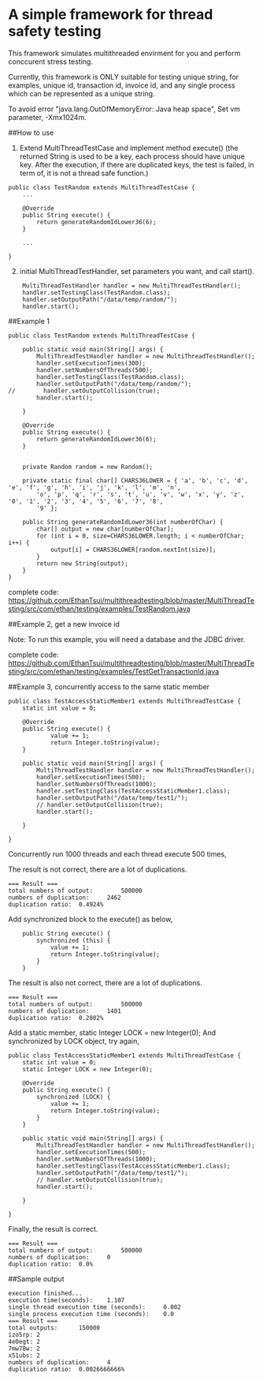 A simple framework for thread safety testing
==================
This framework simulates multithreaded envirment for you and perform conccurent stress testing.

Currently, this framework is ONLY suitable for testing unique string, for examples, unique id, transaction id, invoice id, and any single process which can be represented as a unique string.

To avoid error "java.lang.OutOfMemoryError: Java heap space", Set vm parameter, -Xmx1024m.

##How to use

1. Extend MultiThreadTestCase and implement method execute() (the returned String is used to be a key, each process should have unique key. After the execution, if there are duplicated keys, the test is failed, in term of, it is not a thread safe function.)

```
public class TestRandom extends MultiThreadTestCase {
    ...

    @Override
    public String execute() {
        return generateRandomIdLower36(6);
    }
    
    ... 

}
```

2. initial MultiThreadTestHandler, set parameters you want, and call start().
```
    MultiThreadTestHandler handler = new MultiThreadTestHandler();
    handler.setTestingClass(TestRandom.class);
    handler.setOutputPath("/data/temp/random/");
    handler.start();

```


##Example 1

```
public class TestRandom extends MultiThreadTestCase {

    public static void main(String[] args) {
        MultiThreadTestHandler handler = new MultiThreadTestHandler();
        handler.setExecutionTimes(300);
        handler.setNumbersOfThreads(500);
        handler.setTestingClass(TestRandom.class);
        handler.setOutputPath("/data/temp/random/");
//        handler.setOutputCollision(true);
        handler.start();

    }

    @Override
    public String execute() {
        return generateRandomIdLower36(6);
    }

    
    private Random random = new Random();
    
    private static final char[] CHARS36LOWER = { 'a', 'b', 'c', 'd', 'e', 'f', 'g', 'h', 'i', 'j', 'k', 'l', 'm', 'n',
        'o', 'p', 'q', 'r', 's', 't', 'u', 'v', 'w', 'x', 'y', 'z', '0', '1', '2', '3', '4', '5', '6', '7', '8',
        '9' };
    
    public String generateRandomIdLower36(int numberOfChar) {
        char[] output = new char[numberOfChar];
        for (int i = 0, size=CHARS36LOWER.length; i < numberOfChar; i++) {
            output[i] = CHARS36LOWER[random.nextInt(size)];
        }
        return new String(output);
    }
}
```

complete code: https://github.com/EthanTsui/multithreadtesting/blob/master/MultiThreadTesting/src/com/ethan/testing/examples/TestRandom.java

##Example 2, get a new invoice id

Note: To run this example, you will need a database and the JDBC driver.

complete code: https://github.com/EthanTsui/multithreadtesting/blob/master/MultiThreadTesting/src/com/ethan/testing/examples/TestGetTransactionId.java


##Example 3, concurrently access to the same static member
```
public class TestAccessStaticMember1 extends MultiThreadTestCase {
    static int value = 0;
    
    @Override
    public String execute() {
            value += 1;
            return Integer.toString(value);
    }

    public static void main(String[] args) {
        MultiThreadTestHandler handler = new MultiThreadTestHandler();
        handler.setExecutionTimes(500);
        handler.setNumbersOfThreads(1000);
        handler.setTestingClass(TestAccessStaticMember1.class);
        handler.setOutputPath("/data/temp/test1/");
        // handler.setOutputCollision(true);
        handler.start();

    }

}
```
Concurrently run 1000 threads and each thread execute 500 times, 

The result is not correct, there are a lot of duplications.
```
=== Result ===
total numbers of output: 		500000
numbers of duplication: 	2462
duplication ratio: 	0.4924%
```

Add synchronized block to the execute() as below,

```
    public String execute() {
        synchronized (this) {
            value += 1;
            return Integer.toString(value);
        }
    }
```

The result is also not correct, there are a lot of duplications.
```
=== Result ===
total numbers of output: 		500000
numbers of duplication: 	1401
duplication ratio: 	0.2802%

```

Add a static member, static Integer LOCK = new Integer(0); 
And synchronized by LOCK object, try again,
```
public class TestAccessStaticMember1 extends MultiThreadTestCase {
    static int value = 0;
    static Integer LOCK = new Integer(0);

    @Override
    public String execute() {
        synchronized (LOCK) {
            value += 1;
            return Integer.toString(value);
        }
    }

    public static void main(String[] args) {
        MultiThreadTestHandler handler = new MultiThreadTestHandler();
        handler.setExecutionTimes(500);
        handler.setNumbersOfThreads(1000);
        handler.setTestingClass(TestAccessStaticMember1.class);
        handler.setOutputPath("/data/temp/test1/");
        // handler.setOutputCollision(true);
        handler.start();

    }

}
```

Finally, the result is correct.
```
=== Result ===
total numbers of output: 		500000
numbers of duplication: 	0
duplication ratio: 	0.0%
```

##Sample output

```
execution finished...
execution time(seconds): 	1.107
single thread execution time (seconds): 	0.002
single process execution time (seconds): 	0.0
=== Result ===
total outputs: 		150000
izo5rp: 2
4e0egt: 2
7mw78w: 2
x51ubs: 2
numbers of duplication: 	4
duplication ratio: 	0.0026666666%
```

